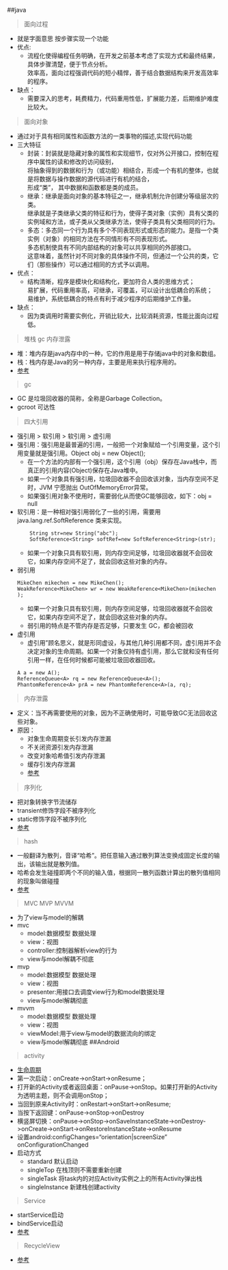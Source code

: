 ##java
> 面向过程
- 就是字面意思 按步骤实现一个功能
- 优点:
  - 流程化使得编程任务明确，在开发之前基本考虑了实现方式和最终结果，具体步骤清楚，便于节点分析。  
    效率高，面向过程强调代码的短小精悍，善于结合数据结构来开发高效率的程序。
- 缺点：
  - 需要深入的思考，耗费精力，代码重用性低，扩展能力差，后期维护难度比较大。
> 面向对象
- 通过对于具有相同属性和函数方法的一类事物的描述,实现代码功能
- 三大特征
  - 封装：封装就是隐藏对象的属性和实现细节，仅对外公开接口，控制在程序中属性的读和修改的访问级别，  
  将抽象得到的数据和行为（或功能）相结合，形成一个有机的整体，也就是将数据与操作数据的源代码进行有机的结合，  
  形成“类”， 其中数据和函数都是类的成员。
  - 继承：继承是面向对象的基本特征之一，继承机制允许创建分等级层次的类。  
  继承就是子类继承父类的特征和行为，使得子类对象（实例）具有父类的实例域和方法，或子类从父类继承方法，使得子类具有父类相同的行为。
  - 多态：多态同一个行为具有多个不同表现形式或形态的能力。是指一个类实例（对象）的相同方法在不同情形有不同表现形式。  
  多态机制使具有不同内部结构的对象可以共享相同的外部接口。  
  这意味着，虽然针对不同对象的具体操作不同，但通过一个公共的类，它们（那些操作）可以通过相同的方式予以调用。
- 优点：
  - 结构清晰，程序是模块化和结构化，更加符合人类的思维方式；  
    易扩展，代码重用率高，可继承，可覆盖，可以设计出低耦合的系统；  
    易维护，系统低耦合的特点有利于减少程序的后期维护工作量。  
- 缺点：
  - 因为类调用时需要实例化，开销比较大，比较消耗资源，性能比面向过程低。
> 堆栈 gc 内存泄露
+ 堆：堆内存是java内存中的一种，它的作用是用于存储java中的对象和数组。
+ 栈：栈内存是Java的另一种内存，主要是用来执行程序用的。
+ [参考](https://zhuanlan.zhihu.com/p/529280783)
> gc
+ GC 是垃圾回收器的简称，全称是Garbage Collection。
+ gcroot 可达性
> 四大引用
+ 强引用 > 软引用 > 软引用 > 虚引用
+ 强引用：强引用是最普遍的引用，一般把一个对象赋给一个引用变量，这个引用变量就是强引用。Object obj = new Object();
  + 在一个方法的内部有一个强引用，这个引用（obj）保存在Java栈中，而真正的引用内容(Object)保存在Java堆中。
  + 如果一个对象具有强引用，垃圾回收器不会回收该对象，当内存空间不足时，JVM 宁愿抛出 OutOfMemoryError异常。
  + 如果强引用对象不使用时，需要弱化从而使GC能够回收，如下：obj = null
+ 软引用：是一种相对强引用弱化了一些的引用，需要用java.lang.ref.SoftReference 类来实现。
  ```
      String str=new String("abc");
      SoftReference<String> softRef=new SoftReference<String>(str);
  ```
  + 如果一个对象只具有软引用，则内存空间足够，垃圾回收器就不会回收它，如果内存空间不足了，就会回收这些对象的内存。
+ 弱引用
  ```
  MikeChen mikechen = new MikeChen();
  WeakReference<MikeChen> wr = new WeakReference<MikeChen>(mikechen );
  ```
  + 如果一个对象只具有软引用，则内存空间足够，垃圾回收器就不会回收它，如果内存空间不足了，就会回收这些对象的内存。
  + 弱引用的特点是不管内存是否足够，只要发生 GC，都会被回收
+ 虚引用
  + 虚引用”顾名思义，就是形同虚设，与其他几种引用都不同，虚引用并不会决定对象的生命周期。如果一个对象仅持有虚引用，那么它就和没有任何引用一样，在任何时候都可能被垃圾回收器回收。
  ```
  A a = new A();
  ReferenceQueue<A> rq = new ReferenceQueue<A>();
  PhantomReference<A> prA = new PhantomReference<A>(a, rq);
  ```
> 内存泄露
+ 定义：当不再需要使用的对象，因为不正确使用时，可能导致GC无法回收这些对象。
+ 原因：
  - 对象生命周期变长引发内存泄漏
  - 不关闭资源引发内存泄漏
  - 改变对象哈希值引发内存泄漏
  - 缓存引发内存泄漏
  - [参考](https://juejin.cn/post/7204680573121134652)
> 序列化
+ 把对象转换字节流储存
+ transient修饰字段不被序列化
+ static修饰字段不被序列化
+ [参考](https://blog.csdn.net/qq_44543508/article/details/103232007)
> hash
+ 一般翻译为散列，音译“哈希”。把任意输入通过散列算法变换成固定长度的输出，该输出就是散列值。
+ 哈希会发生碰撞即两个不同的输入值，根据同一散列函数计算出的散列值相同的现象叫做碰撞
+ [参考](https://blog.csdn.net/majinggogogo/article/details/80260400)
> MVC MVP MVVM
+ 为了view与model的解耦
+ mvc 
  + model:数据模型 数据处理
  + view：视图
  + controller:控制器解析view的行为
  + view与model解耦不彻底
+ mvp
  + model:数据模型 数据处理
  + view：视图
  + presenter:用接口去调度view行为和model数据处理
  + view与model解耦彻底
+ mvvm
  + model:数据模型 数据处理
  + view：视图
  + viewModel:用于view与model的数据流向的绑定
  + view与model解耦彻底
##Android
> activity
+ [生命周期](./image/activty.jpg)
+ 第一次启动：onCreate->onStart->onResume；
+ 打开新的Activity或者返回桌面：onPause->onStop。如果打开新的Activity为透明主题，则不会调用onStop；
+ 当回到原来Activity时：onRestart->onStart->onResume;
+ 当按下返回键：onPause->onStop->onDestroy
+ 横竖屏切换：onPause->onStop->onSaveInstanceState->onDestroy->onCreate->onStart->onRestoreInstanceState->onResume
+ 设置android:configChanges=“orientation|screenSize” onConfigurationChanged 
+ 启动方式
  + standard 默认启动
  + singleTop 在栈顶则不需要重新创建
  + singleTask 将task内的对应Activity实例之上的所有Activity弹出栈
  + singleInstance 新建栈创建activity
> Service
+ startService启动
+ bindService启动
+ [参考](https://blog.csdn.net/amin_hui/article/details/123406301)
> RecycleView
+ [参考](https://www.cnblogs.com/jimuzz/p/14040674.html#:~:text=%E5%86%8D%E4%B9%9F%E4%B8%8D%E7%94%A8%E6%8B%85%E5%BF%83%E9%97%AERecycleView%E4%BA%86%E2%80%94%E2%80%94%E9%9D%A2%E8%AF%95%E7%9C%9F%E9%A2%98%E8%AF%A6%E8%A7%A3%201%20%E8%AE%B2%E4%B8%80%E4%B8%8B%20RecyclerView%20%E7%9A%84%E7%BC%93%E5%AD%98%E6%9C%BA%E5%88%B6%2C%E6%BB%91%E5%8A%A810%E4%B8%AA%EF%BC%8C%E5%86%8D%E6%BB%91%E5%9B%9E%E5%8E%BB%EF%BC%8C%E4%BC%9A%E6%9C%89%E5%87%A0%E4%B8%AA%E6%89%A7%E8%A1%8C%20onBindView%20%E3%80%82%20%E7%BC%93%E5%AD%98%E7%9A%84%E6%98%AF%E4%BB%80%E4%B9%88%EF%BC%9F,%E5%90%97%2CnotifyItemChange%E6%96%B9%E6%B3%95%E4%B8%AD%E7%9A%84%E5%8F%82%E6%95%B0%EF%BC%9F%204%20RecyclerView%20%E5%B5%8C%E5%A5%97%20RecyclerView%20%E6%BB%91%E5%8A%A8%E5%86%B2%E7%AA%81%EF%BC%8CNestScrollView%E5%B5%8C%E5%A5%97RecyclerView%E3%80%82%205%20%E8%AF%B4%E8%AF%B4RecyclerView%E6%80%A7%E8%83%BD%E4%BC%98%E5%8C%96%E3%80%82)

